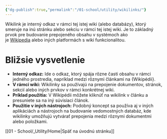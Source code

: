 ```yaml
---
{"dg-publish":true,"permalink":"/01-school/utility/wikilinks/"}
---
```


Wikilink je interný odkaz v rámci tej istej wiki (alebo databázy), ktorý smeruje na inú stránku alebo sekciu v rámci tej istej wiki. Je to základný prvok pre budovanie prepojeného obsahu v systémoch ako je [Wikipedia](https://en.wikipedia.org/wiki/Help:Link) alebo iných platformách s wiki funkcionalitou. 

# Bližsie vysvetlenie
- **Interný odkaz:**
    Ide o odkaz, ktorý spája rôzne časti obsahu v rámci jedného prostredia, napríklad medzi rôznymi článkami na {Wikipédii}. 
- **V rámci wiki:**
    Wikilinky sa používajú na prepojenie dokumentov, stránok, sekcií alebo iných prvkov v rámci konkrétnej wiki. 
- **Príklad použitia:**
    V Wikipédii môžete kliknúť na wikilink v článku a presuniete sa na iný súvisiaci článok. 
- **Použitie v iných nástrojoch:**
    Podobný koncept sa používa aj v iných aplikáciách a nástrojoch na budovanie vedomostných databáz, kde wikilinky umožňujú vytvárať prepojenia medzi rôznymi dokumentmi alebo položkami.

[[01 - School/_Utility/Home\|Späť na úvodnú stránku]]